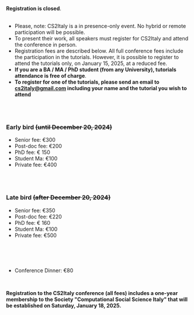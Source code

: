 **Registration is closed**.  
<br/>
* Please, note: CS2Italy is a in presence-only event. No hybrid or remote participation will be possible. 
* To present their work, all speakers must register for CS2Italy and attend the conference in person.  
* Registration fees are described below. All full conference fees include the participation in the tutorials. However, it is possible to register to attend the tutorials only, on January 15, 2025, at a reduced fee.  
* **If you are a BA / MA / PhD student (from any University), tutorials attendance is free of charge**. 
* **To register for one of the tutorials, please send an email to cs2italy@gmail.com including your name and the tutorial you wish to attend** 
<br/>
<br/>

### Early bird ~~(until December 20, 2024)~~
* Senior fee: €300
* Post-doc fee: €200
* PhD fee: € 150
* Student Ma:  €100
* Private fee: €400
<br/>
<br/>

### Late bird ~~(after December 20, 2024)~~
* Senior fee: €350
* Post-doc fee: €220
* PhD fee: € 160
* Student Ma:  €100
* Private fee: €500
<br/>
<br/>
<br/>

* Conference Dinner: €80 
<br/>

**Registration to the CS2Italy conference (all fees) includes a one-year membership to the Society "Computational Social Science Italy" that will be established on Saturday, January 18, 2025.**

